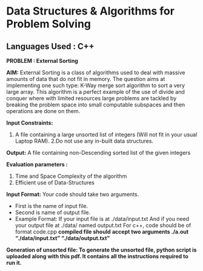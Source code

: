 # Data Structures & Algorithms for Problem Solving

##  Languages Used : C++

**PROBLEM : External Sorting**

**AIM:** External Sorting is a class of algorithms used to deal with massive amounts of data that do not fit in memory.
The question aims at implementing one such type: K-Way merge sort algorithm to sort a very large array. This algorithm is a perfect example of the use of divide and conquer where with limited resources large problems are tackled by breaking the problem space into small computable subspaces and then operations are done on them.

**Input Constraints:**

1. A file containing a large unsorted list of integers (Will not fit in your usual Laptop RAM).
2.Do not use any in-built data structures.

**Output:** A file containing non-Descending sorted list of the given integers

**Evaluation parameters :**

1. Time and Space Complexity of the algorithm
2. Efficient use of Data-Structures

**Input Format:** Your code should take two arguments.

- First is the name of input file.
- Second is name of output file.
- Example Format: If your input file is at ./data/input.txt And if you need your output file at ./data/ named output.txt
    For c++, code should be of format code.cpp **compiled file should**
    **accept two arguments ./a.out “./data/input.txt” “./data/output.txt”**

**Generation of unsorted file:
To generate the unsorted file, python script is uploaded along with this pdf. It
contains all the instructions required to run it.**
